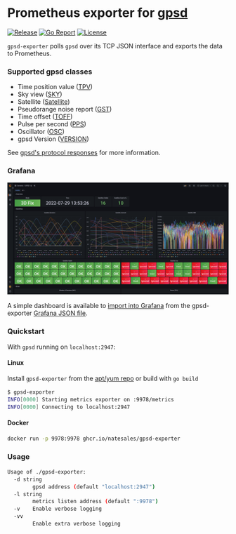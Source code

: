 # Prometheus exporter for [gpsd](https://gpsd.io)

[![Release](https://img.shields.io/github/v/release/natesales/gpsd-exporter?style=for-the-badge)](https://github.com/natesales/gpsd-exporter/releases)
[![Go Report](https://goreportcard.com/badge/github.com/natesales/gpsd-exporter?style=for-the-badge)](https://goreportcard.com/report/github.com/natesales/gpsd-exporter)
[![License](https://img.shields.io/github/license/natesales/gpsd-exporter?style=for-the-badge)](https://raw.githubusercontent.com/natesales/gpsd-exporter/main/LICENSE)

`gpsd-exporter` polls `gpsd` over its TCP JSON interface and exports the data to Prometheus.

### Supported gpsd classes

- Time position value ([TPV](https://gpsd.io/gpsd_json.html#_tpv))
- Sky view ([SKY](https://gpsd.io/gpsd_json.html#_sky))
- Satellite ([Satellite](https://gpsd.io/gpsd_json.html#_satellite))
- Pseudorange noise report ([GST](https://gpsd.io/gpsd_json.html#_gst))
- Time offset ([TOFF](https://gpsd.io/gpsd_json.html#_toff))
- Pulse per second ([PPS](https://gpsd.io/gpsd_json.html#_pps))
- Oscillator ([OSC](https://gpsd.io/gpsd_json.html#_osc))
- gpsd Version ([VERSION](https://gpsd.io/gpsd_json.html#_version))

See [gpsd's protocol responses](https://gpsd.io/gpsd_json.html#_core_protocol_responses) for more information.


### Grafana

![Grafana](grafana.png)

A simple dashboard is available to [import into Grafana](https://grafana.com/docs/grafana/latest/dashboards/export-import/#import-dashboard) from the gpsd-exporter [Grafana JSON file](https://raw.githubusercontent.com/natesales/gpsd-exporter/main/grafana-dashboard.json).

### Quickstart

With `gpsd` running on `localhost:2947`:

#### Linux

Install `gpsd-exporter` from the [apt/yum repo](https://github.com/natesales/repo) or build with `go build`

```bash
$ gpsd-exporter
INFO[0000] Starting metrics exporter on :9978/metrics   
INFO[0000] Connecting to localhost:2947
```

#### Docker

```bash
docker run -p 9978:9978 ghcr.io/natesales/gpsd-exporter
``` 

### Usage

```bash
Usage of ./gpsd-exporter:
  -d string
        gpsd address (default "localhost:2947")
  -l string
        metrics listen address (default ":9978")
  -v    Enable verbose logging
  -vv
        Enable extra verbose logging
```

